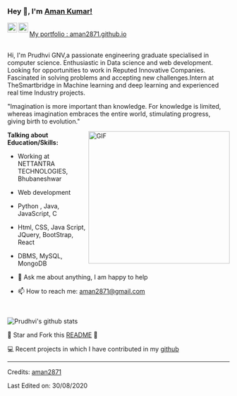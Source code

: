 ### Hey 👋, I'm [Aman Kumar!](https://github.com/aman2871)


<a href="https://www.linkedin.com/in/aman2871/">
  <img align="left" width="22px" src="https://cdn.jsdelivr.net/npm/simple-icons@v3/icons/linkedin.svg" />
</a>
<a href="https://www.instagram.com/">
  <img align="left" alt="Aman" width="22px" src="https://cdn.jsdelivr.net/npm/simple-icons@v3/icons/instagram.svg" />
</a>
<br />
 <a href="https://aman2871.github.io/" align="left" > My portfolio : aman2871.github.io </a> 
<br />
<br />

Hi, I'm Prudhvi GNV,a passionate engineering graduate specialised in computer science. Enthusiastic in Data science and web development. Looking for opportunities to work in Reputed Innovative Companies. Fascinated in solving problems and accepting new challenges.Intern at TheSmartbridge in Machine learning and deep learning and experienced real time Industry projects.


"Imagination is more important than knowledge. For knowledge is limited, whereas imagination embraces the entire world, stimulating progress, giving birth to evolution." 



 <img align="right" height="300px" width= "320px" alt="GIF" src="https://media.giphy.com/media/CVtNe84hhYF9u/giphy.gif" />

**Talking about Education/Skills:**

-  Working at NETTANTRA TECHNOLOGIES, Bhubaneshwar
-  Web development
-  Python , Java, JavaScript, C
-  Html, CSS, Java Script, JQuery, BootStrap, React
-  DBMS, MySQL, MongoDB

- 💬 Ask me about anything, I am happy to help
- 📫 How to reach me: aman2871@gmail.com

&nbsp;


![Prudhvi's github stats](https://github-readme-stats.vercel.app/api?username=aman2871&show_icons=true&hide_border=true)

:pushpin: Star and Fork this [README](https://github.com/aman2871/aman2871) :pencil:

💻 Recent projects in which I have contributed in my [github](https://github.com/aman2871/)


-----
Credits: [aman2871](https://github.com/aman2871)

Last Edited on: 30/08/2020
